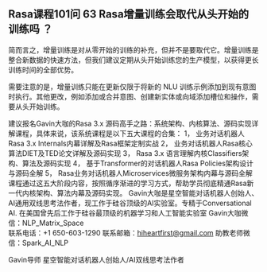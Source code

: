 ## Rasa课程101问 63 Rasa增量训练会取代从头开始的训练吗  ？
  简而言之，增量训练是对从零开始的训练的补充，但并不是要取代它。增量训练是整合新数据的快速方法，但我们建议定期从头开始训练您的生产模型，以获得更长训练时间的全部优势。

需要注意的是，增量训练只能在更新仅限于将新的 NLU 训练示例添加到现有意图时执行。其他更改，例如添加或合并意图、创建新实体或向域添加槽位和操作，需要从头开始训练。

建议报名Gavin大咖的Rasa 3.x 源码高手之路：系统架构、内核算法、源码实现详解课程，具体来说，该系统课程是以下五大课程的合集：
1，    业务对话机器人Rasa 3.x Internals内幕详解及Rasa框架定制实战
2，    业务对话机器人Rasa核心算法DIET及TED论文详解及源码实现
3，    Rasa 3.x 语言理解内核Classifiers架构、算法及源码实现
4，    基于Transformer的对话机器人Rasa Policies架构设计与源码全解
5，    Rasa业务对话机器人Microservices微服务架构内幕与源码全解
课程通过这五大阶段内容，按照循序渐进的学习方式，帮助学员彻底精通Rasa新一代内核架构、算法内幕及源码实现。
Gavin大咖是星空智能对话机器人创始人、AI通用双线思考法作者，现工作于硅谷顶级的AI实验室。专精于Conversational AI. 在美国曾先后工作于硅谷最顶级的机器学习和人工智能实验室 
Gavin大咖微信：NLP_Matrix_Space  
联系电话：+1 650-603-1290
联系邮箱：hiheartfirst@gmail.com
助教老师微信：Spark_AI_NLP  



Gavin导师
星空智能对话机器人创始人/AI双线思考法作者
